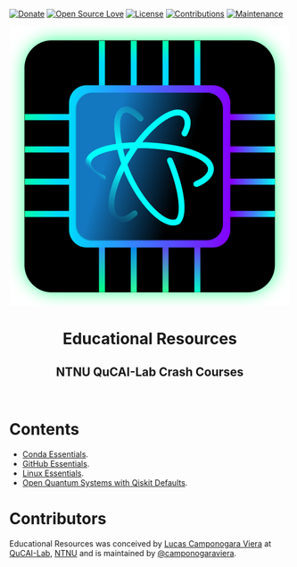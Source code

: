 <!-- Badges: -->
[![Donate](https://img.shields.io/badge/Donate-PayPal-green.svg?logo=paypal&style=flat-square)](https://www.paypal.me/CamponogaraViera/100)
[![Open Source Love](https://badges.frapsoft.com/os/v1/open-source.png?v=103)](#)
[![License](https://img.shields.io/github/license/QuCAI-Lab/educational-resources.svg?logo=CreativeCommons&style=flat-square)](LICENSE.md)
[![Contributions](https://img.shields.io/badge/contributions-welcome-orange?style=flat-square)](#)
[![Maintenance](https://img.shields.io/badge/Maintained%3F-yes-green.svg)](https://github.com/QuCAI-Lab/educational-resources/graphs/commit-activity)

<!-- Logo: -->
<div align="center">
  <a href="https://qucai-lab.github.io/"><img src="https://github.com/QuCAI-Lab/qucai-lab.github.io/blob/main/assets/QuCAI-Lab.png" /></a>
</div>

<!-- Title: -->
<div align='center'>
  <h1> Educational Resources </h1>
  <h2> NTNU QuCAI-Lab Crash Courses </h2>
</div>
<br>

# Contents

- [Conda Essentials](Conda_Essentials).
- [GitHub Essentials](GitHub_Essentials).
- [Linux Essentials](Linux_Essentials).
- [Open Quantum Systems with Qiskit Defaults](https://github.com/QuCAI-Lab/open-quantum-systems).

<!-- Author(s): -->
# Contributors

Educational Resources was conceived by [Lucas Camponogara Viera](https://www.linkedin.com/in/camponogaralucas/) at [QuCAI-Lab](https://qucai-lab.github.io), [NTNU](https://www.ntnu.edu.tw/) and is maintained by [@camponogaraviera][1]. 

[1]: https://github.com/camponogaraviera

